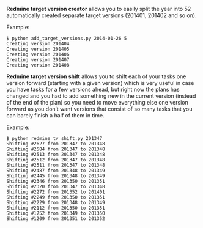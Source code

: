 **Redmine target version creator** allows you to easily split the year into 52 automatically created separate target versions (201401, 201402 and so on).

Example:

    $ python add_target_versions.py 2014-01-26 5
    Creating version 201404
    Creating version 201405
    Creating version 201406
    Creating version 201407
    Creating version 201408

**Redmine target version shift** allows you to shift each of your tasks one version forward (starting with a given version) which is very useful in case you have tasks for a few versions ahead, but right now the plans has changed and you had to add something new in the current version (instead of the end of the plan) so you need to move everything else one version forward as you don’t want versions that consist of so many tasks that you can barely finish a half of them in time.

Example:

    $ python redmine_tv_shift.py 201347
    Shifting #2627 from 201347 to 201348
    Shifting #2584 from 201347 to 201348
    Shifting #2513 from 201347 to 201348
    Shifting #2512 from 201347 to 201348
    Shifting #2511 from 201347 to 201348
    Shifting #2487 from 201348 to 201349
    Shifting #2445 from 201348 to 201349
    Shifting #2346 from 201350 to 201351
    Shifting #2320 from 201347 to 201348
    Shifting #2272 from 201352 to 201401
    Shifting #2249 from 201350 to 201351
    Shifting #2229 from 201348 to 201349
    Shifting #2112 from 201350 to 201351
    Shifting #1752 from 201349 to 201350
    Shifting #1209 from 201351 to 201352
